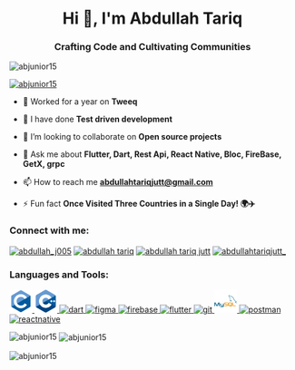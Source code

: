 <h1 align="center">Hi 👋, I'm Abdullah Tariq</h1>
<h3 align="center">Crafting Code and Cultivating Communities</h3>

<p align="left"> <img src="https://komarev.com/ghpvc/?username=abjunior15&label=Profile%20views&color=0e75b6&style=flat" alt="abjunior15" /> </p>

<p align="left"> <a href="https://github.com/ryo-ma/github-profile-trophy"><img src="https://github-profile-trophy.vercel.app/?username=abjunior15&theme=matrix&margin-h=2&margin-w=2&no-bg=true" alt="abjunior15" /></a> </p>

- 🔭 Worked for a year on **Tweeq**

- 🌱 I have done **Test driven development** 

- 👯 I’m looking to collaborate on **Open source projects**

- 💬 Ask me about **Flutter, Dart, Rest Api, React Native, Bloc, FireBase, GetX, grpc**

- 📫 How to reach me **abdullahtariqjutt@gmail.com**

- ⚡ Fun fact **Once Visited Three Countries in a Single Day! 🌍✈️**

<h3 align="left">Connect with me:</h3>
<p align="left">
<a href="https://twitter.com/abdullah_j005" target="blank"><img align="center" src="https://raw.githubusercontent.com/rahuldkjain/github-profile-readme-generator/master/src/images/icons/Social/twitter.svg" alt="abdullah_j005" height="30" width="40" /></a>
<a href="https://linkedin.com/in/abdullah tariq" target="blank"><img align="center" src="https://raw.githubusercontent.com/rahuldkjain/github-profile-readme-generator/master/src/images/icons/Social/linked-in-alt.svg" alt="abdullah tariq" height="30" width="40" /></a>
<a href="https://fb.com/abdullah tariq jutt" target="blank"><img align="center" src="https://raw.githubusercontent.com/rahuldkjain/github-profile-readme-generator/master/src/images/icons/Social/facebook.svg" alt="abdullah tariq jutt" height="30" width="40" /></a>
<a href="https://instagram.com/abdullahtariqjutt_" target="blank"><img align="center" src="https://raw.githubusercontent.com/rahuldkjain/github-profile-readme-generator/master/src/images/icons/Social/instagram.svg" alt="abdullahtariqjutt_" height="30" width="40" /></a>
</p>

<h3 align="left">Languages and Tools:</h3>
<p align="left"> <a href="https://www.cprogramming.com/" target="_blank" rel="noreferrer"> <img src="https://raw.githubusercontent.com/devicons/devicon/master/icons/c/c-original.svg" alt="c" width="40" height="40"/> </a> <a href="https://www.w3schools.com/cpp/" target="_blank" rel="noreferrer"> <img src="https://raw.githubusercontent.com/devicons/devicon/master/icons/cplusplus/cplusplus-original.svg" alt="cplusplus" width="40" height="40"/> </a> <a href="https://dart.dev" target="_blank" rel="noreferrer"> <img src="https://www.vectorlogo.zone/logos/dartlang/dartlang-icon.svg" alt="dart" width="40" height="40"/> </a> <a href="https://www.figma.com/" target="_blank" rel="noreferrer"> <img src="https://www.vectorlogo.zone/logos/figma/figma-icon.svg" alt="figma" width="40" height="40"/> </a> <a href="https://firebase.google.com/" target="_blank" rel="noreferrer"> <img src="https://www.vectorlogo.zone/logos/firebase/firebase-icon.svg" alt="firebase" width="40" height="40"/> </a> <a href="https://flutter.dev" target="_blank" rel="noreferrer"> <img src="https://www.vectorlogo.zone/logos/flutterio/flutterio-icon.svg" alt="flutter" width="40" height="40"/> </a> <a href="https://git-scm.com/" target="_blank" rel="noreferrer"> <img src="https://www.vectorlogo.zone/logos/git-scm/git-scm-icon.svg" alt="git" width="40" height="40"/> </a> <a href="https://www.mysql.com/" target="_blank" rel="noreferrer"> <img src="https://raw.githubusercontent.com/devicons/devicon/master/icons/mysql/mysql-original-wordmark.svg" alt="mysql" width="40" height="40"/> </a> <a href="https://postman.com" target="_blank" rel="noreferrer"> <img src="https://www.vectorlogo.zone/logos/getpostman/getpostman-icon.svg" alt="postman" width="40" height="40"/> </a> <a href="https://reactnative.dev/" target="_blank" rel="noreferrer"> <img src="https://reactnative.dev/img/header_logo.svg" alt="reactnative" width="40" height="40"/> </a> </p>

<p><img align="left" src="https://github-readme-stats.vercel.app/api/top-langs?username=abjunior15&show_icons=true&locale=en&layout=compact" alt="abjunior15" /></p>

<p>&nbsp;<img align="center" src="https://github-readme-stats.vercel.app/api?username=abjunior15&show_icons=true&locale=en" alt="abjunior15" /></p>

<p><img align="center" src="https://github-readme-streak-stats.herokuapp.com/?user=abjunior15&" alt="abjunior15" /></p>
